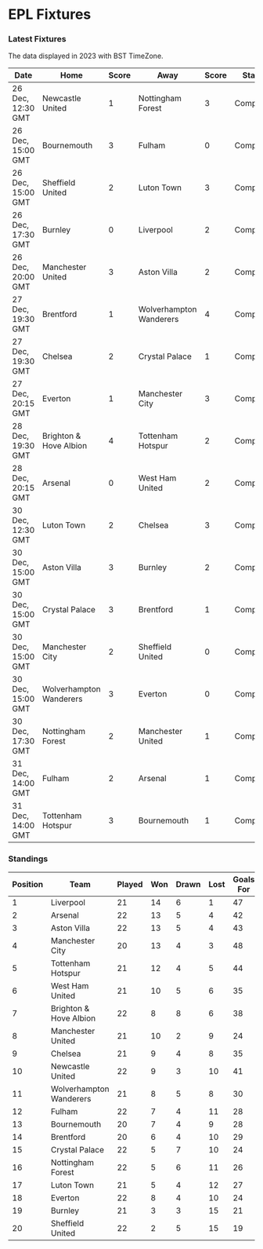 # EPL Fixtures

### Latest Fixtures

The data displayed in 2023 with BST TimeZone.

<!-- START_TABLE -->
| Date | Home | Score | Away | Score | Status |
|-------------|--------|--------------|--------|--------------|--------|
| 26 Dec, 12:30 GMT | Newcastle United | 1 | Nottingham Forest | 3 | Completed |
| 26 Dec, 15:00 GMT | Bournemouth | 3 | Fulham | 0 | Completed |
| 26 Dec, 15:00 GMT | Sheffield United | 2 | Luton Town | 3 | Completed |
| 26 Dec, 17:30 GMT | Burnley | 0 | Liverpool | 2 | Completed |
| 26 Dec, 20:00 GMT | Manchester United | 3 | Aston Villa | 2 | Completed |
| 27 Dec, 19:30 GMT | Brentford | 1 | Wolverhampton Wanderers | 4 | Completed |
| 27 Dec, 19:30 GMT | Chelsea | 2 | Crystal Palace | 1 | Completed |
| 27 Dec, 20:15 GMT | Everton | 1 | Manchester City | 3 | Completed |
| 28 Dec, 19:30 GMT | Brighton & Hove Albion | 4 | Tottenham Hotspur | 2 | Completed |
| 28 Dec, 20:15 GMT | Arsenal | 0 | West Ham United | 2 | Completed |
| 30 Dec, 12:30 GMT | Luton Town | 2 | Chelsea | 3 | Completed |
| 30 Dec, 15:00 GMT | Aston Villa | 3 | Burnley | 2 | Completed |
| 30 Dec, 15:00 GMT | Crystal Palace | 3 | Brentford | 1 | Completed |
| 30 Dec, 15:00 GMT | Manchester City | 2 | Sheffield United | 0 | Completed |
| 30 Dec, 15:00 GMT | Wolverhampton Wanderers | 3 | Everton | 0 | Completed |
| 30 Dec, 17:30 GMT | Nottingham Forest | 2 | Manchester United | 1 | Completed |
| 31 Dec, 14:00 GMT | Fulham | 2 | Arsenal | 1 | Completed |
| 31 Dec, 14:00 GMT | Tottenham Hotspur | 3 | Bournemouth | 1 | Completed |
<!-- END_TABLE -->

### Standings

<!-- START_STANDINGS -->
| Position | Team | Played | Won | Drawn | Lost | Goals For | Goals Against | Goal Difference | Points |
|----------|------|--------|-----|-------|------|-----------|---------------|-----------------|--------|
| 1 | Liverpool | 21 | 14 | 6 | 1 | 47 | 18 | 29 | 48 |
| 2 | Arsenal | 22 | 13 | 5 | 4 | 42 | 20 | 22 | 44 |
| 3 | Aston Villa | 22 | 13 | 5 | 4 | 43 | 27 | 16 | 44 |
| 4 | Manchester City | 20 | 13 | 4 | 3 | 48 | 23 | 25 | 43 |
| 5 | Tottenham Hotspur | 21 | 12 | 4 | 5 | 44 | 31 | 13 | 40 |
| 6 | West Ham United | 21 | 10 | 5 | 6 | 35 | 32 | 3 | 35 |
| 7 | Brighton & Hove Albion | 22 | 8 | 8 | 6 | 38 | 36 | 2 | 32 |
| 8 | Manchester United | 21 | 10 | 2 | 9 | 24 | 29 | -5 | 32 |
| 9 | Chelsea | 21 | 9 | 4 | 8 | 35 | 31 | 4 | 31 |
| 10 | Newcastle United | 22 | 9 | 3 | 10 | 41 | 32 | 9 | 30 |
| 11 | Wolverhampton Wanderers | 21 | 8 | 5 | 8 | 30 | 31 | -1 | 29 |
| 12 | Fulham | 22 | 7 | 4 | 11 | 28 | 36 | -8 | 25 |
| 13 | Bournemouth | 20 | 7 | 4 | 9 | 28 | 39 | -11 | 25 |
| 14 | Brentford | 20 | 6 | 4 | 10 | 29 | 33 | -4 | 22 |
| 15 | Crystal Palace | 22 | 5 | 7 | 10 | 24 | 36 | -12 | 22 |
| 16 | Nottingham Forest | 22 | 5 | 6 | 11 | 26 | 38 | -12 | 21 |
| 17 | Luton Town | 21 | 5 | 4 | 12 | 27 | 38 | -11 | 19 |
| 18 | Everton | 22 | 8 | 4 | 10 | 24 | 28 | -4 | 18 |
| 19 | Burnley | 21 | 3 | 3 | 15 | 21 | 42 | -21 | 12 |
| 20 | Sheffield United | 22 | 2 | 5 | 15 | 19 | 53 | -34 | 11 |
<!-- END_STANDINGS -->
